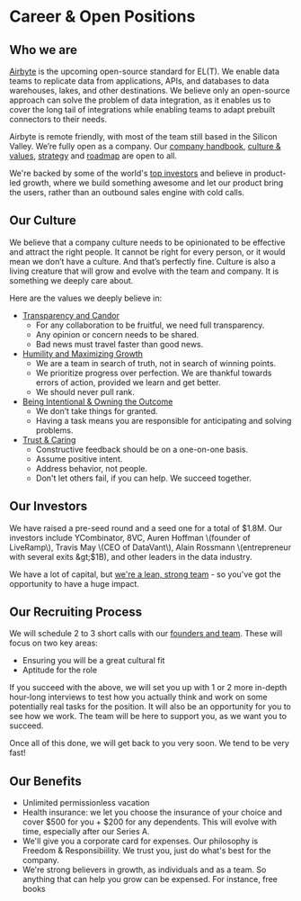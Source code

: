 # Career & Open Positions

## **Who we are**

[Airbyte](http://airbyte.io) is the upcoming open-source standard for EL\(T\). We enable data teams to replicate data from applications, APIs, and databases to data warehouses, lakes, and other destinations. We believe only an open-source approach can solve the problem of data integration, as it enables us to cover the long tail of integrations while enabling teams to adapt prebuilt connectors to their needs. 

Airbyte is remote friendly, with most of the team still based in the Silicon Valley. We’re fully open as a company. Our [company handbook](https://docs.airbyte.io/company-handbook), [culture & values](https://docs.airbyte.io/company-handbook/culture-and-values), [strategy](https://docs.airbyte.io/company-handbook/strategy) and [roadmap](https://docs.airbyte.io/roadmap) are open to all.

We're backed by some of the world's [top investors]() and believe in product-led growth, where we build something awesome and let our product bring the users, rather than an outbound sales engine with cold calls.

## **Our Culture**

We believe that a company culture needs to be opinionated to be effective and attract the right people. It cannot be right for every person, or it would mean we don’t have a culture. And that’s perfectly fine. Culture is also a living creature that will grow and evolve with the team and company. It is something we deeply care about. 

Here are the values we deeply believe in:

* [Transparency and Candor](https://docs.airbyte.io/company-handbook/culture-and-values#transparency-and-candor)
  * For any collaboration to be fruitful, we need full transparency.
  * Any opinion or concern needs to be shared.
  * Bad news must travel faster than good news.
* [Humility and Maximizing Growth](https://docs.airbyte.io/company-handbook/culture-and-values#humility-and-maximizing-growth)
  * We are a team in search of truth, not in search of winning points.
  * We prioritize progress over perfection. We are thankful towards errors of action, provided we learn and get better.
  * We should never pull rank.
* [Being Intentional & Owning the Outcome](https://docs.airbyte.io/company-handbook/culture-and-values#being-intentional-and-owning-the-outcome)
  * We don’t take things for granted.
  * Having a task means you are responsible for anticipating and solving problems.
* [Trust & Caring](https://docs.airbyte.io/company-handbook/culture-and-values#trust-and-caring)
  * Constructive feedback should be on a one-on-one basis.
  * Assume positive intent.
  * Address behavior, not people.
  * Don't let others fail, if you can help. We succeed together.

## **Our Investors**

We have raised a pre-seed round and a seed one for a total of $1.8M. Our investors include YCombinator, 8VC, Auren Hoffman \(founder of LiveRamp\), Travis May \(CEO of DataVant\), Alain Rossmann \(entrepreneur with several exits &gt;$1B\), and other leaders in the data industry. 

We have a lot of capital, but [we're a lean, strong team](https://docs.airbyte.io/company-handbook/team) - so you've got the opportunity to have a huge impact.

## **Our Recruiting Process**

We will schedule 2 to 3 short calls with our [founders and team](https://docs.airbyte.io/company-handbook/team). These will focus on two key areas:

* Ensuring you will be a great cultural fit
* Aptitude for the role

If you succeed with the above, we will set you up with 1 or 2 more in-depth hour-long interviews to test how you actually think and work on some potentially real tasks for the position. It will also be an opportunity for you to see how we work. The team will be here to support you, as we want you to succeed. 

Once all of this done, we will get back to you very soon. We tend to be very fast!

## **Our Benefits**

* Unlimited permissionless vacation
* Health insurance: we let you choose the insurance of your choice and cover $500 for you + $200 for any dependents. This will evolve with time, especially after our Series A.
* We'll give you a corporate card for expenses. Our philosophy is Freedom & Responsibiility. We trust you, just do what's best for the company.
* We're strong believers in growth, as individuals and as a team. So anything that can help you grow can be expensed. For instance, free books

